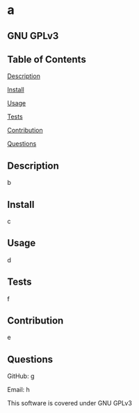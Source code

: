 # a

## **GNU GPLv3**

## Table of Contents

[Description](#description)

[Install](#install)

[Usage](#usage)

[Tests](#tests)

[Contribution](#contribution)

[Questions](#questions)

## Description

b

## Install

c

## Usage

d

## Tests

f

## Contribution

e

## Questions

GitHub: [g](https://github.com/g)

Email: h

This software is covered under GNU GPLv3